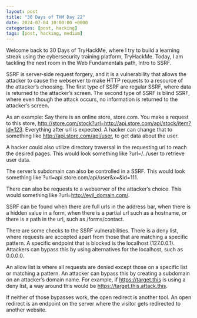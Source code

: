 ```yaml
---
layout: post
title: "30 Days of THM Day 22"
date: 2024-07-04 10:00:00 +0000
categories: [post, hacking]
tags: [post, hacking, medium]
---
```


Welcome back to 30 Days of TryHackMe, where I try to build a learning streak using the cybersecurity training platform, TryHackMe. Today, I am tackling the next room in the Web Fundamentals path, Intro to SSRF.


SSRF is server-side request forgery, and it is a vulnerability that allows the attacker to cause the webserver to make HTTP requests to a resource of the attacker’s choosing. The first type of SSRF are regular SSRF, where data is returned to the attacker’s screen. The second type of SSRF is blind SSRF, where even though the attack occurs, no information is returned to the attacker’s screen.

As an example:
Say there is an online store, store.com. You make a request to this store, http://store.com/stock?url=http://api.store.com/api/stock/item?id=123. Everything after url is expected. A hacker can change that to something like http://api.store.com/api/user, to get data about the user.

A hacker could also utilize directory traversal in the requesting url to reach the desired pages. This would look something like ?url=/../user to retrieve user data.

The server’s subdomain can also be controlled in a SSRF. This would look something like ?url=api.store.com/api/user&x=&id=111.

There can also be requests to a webserver of the attacker’s choice. This would something like ?url=http://evil_domain.com/.

SSRF can be found when there are full urls in the address bar, when there is a hidden value in a form, when there is a partial url such as a hostname, or there is a path in the url, such as /forms/contact.

There are some checks to the SSRF vulnerabilities. There is a deny list, where requests are accepted apart from those that are matching a specific pattern. A specific endpoint that is blocked is the localhost (127.0.0.1). Attackers can bypass this by using alternatives for the localhost, such as 0.0.0.0.

An allow list is where all requests are denied except those on a specific list or matching a pattern. An attacker can bypass this by creating a subdomain on an attacker’s domain name. For example, if https://target.this is using a deny list, a way around this would be https://target.this.attack.this.

If neither of those bypasses work, the open redirect is another tool. An open redirect is an endpoint on the server where the visitor gets redirected to another website.

